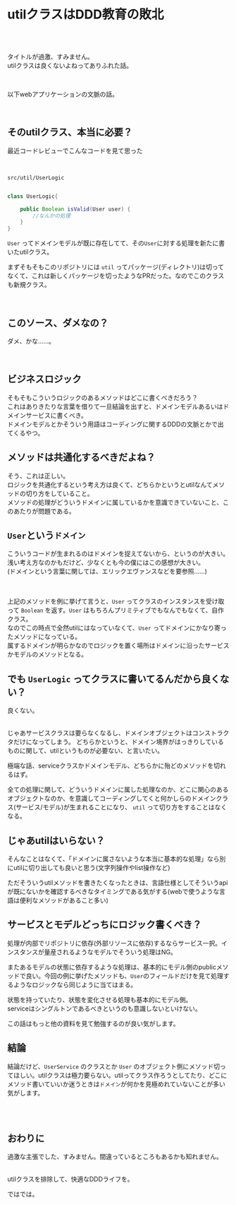 # utilクラスはDDD教育の敗北
<br/>
<br/>

タイトルが過激、すみません。  
utilクラスは良くないよねってありふれた話。  

<br/>

以下webアプリケーションの文脈の話。

<br/>


## そのutilクラス、本当に必要？

最近コードレビューでこんなコードを見て思った

<br/>

`src/util/UserLogic`

```java

class UserLogic{

    public Boolean isValid(User user) {
        //なんかの処理
    }
}
```

`User` ってドメインモデルが既に存在してて、その`User`に対する処理を新たに書いたutilクラス。

まずそもそもこのリポジトリには `util` ってパッケージ(ディレクトリ)は切ってなくて、これは新しくパッケージを切ったようなPRだった。なのでこのクラスも新規クラス。  

<br/>


## このソース、ダメなの？
ダメ、かな......。

<br/>


## ビジネスロジック
そもそもこういうロジックのあるメソッドはどこに書くべきだろう？  
これはありきたりな言葉を借りて一旦結論を出すと、ドメインモデルあるいはドメインサービスに書くべき。  
ドメインモデルとかそういう用語はコーディングに関するDDDの文脈とかで出てくるやつ。  


## メソッドは共通化するべきだよね？
そう、これは正しい。  
ロジックを共通化するという考え方は良くて、どちらかというとutilなんてメソッドの切り方をしていること。  
メソッドの処理がどういうドメインに属しているかを意識できていないこと、このあたりが問題である。  


## `User`という`ドメイン`
こういうコードが生まれるのはドメインを捉えてないから、というのが大きい。  
浅い考え方なのかもだけど、少なくとも今の僕にはこの感想が大きい。  
(ドメインという言葉に関しては、エリックエヴァンスなどを要参照......)  
<br/>
<br/>

上記のメソッドを例に挙げて言うと、`User` ってクラスのインスタンスを受け取って `Boolean` を返す。`User` はもちろんプリミティブでもなんでもなくて、自作クラス。  
なのでこの時点で全然utilにはなっていなくて、`User` ってドメインにかなり寄ったメソッドになっている。  
属するドメインが明らかなのでロジックを置く場所はドメインに沿ったサービスかモデルのメソッドとなる。


## でも `UserLogic` ってクラスに書いてるんだから良くない？

良くない。  

<br/>
じゃあサービスクラスは要らなくなるし、ドメインオブジェクトはコンストラクタだけになってしまう。
どちらかというと、ドメイン境界がはっきりしているものに関して、utilというものが必要ない、と言いたい。
<br/>
  
極端な話、serviceクラスかドメインモデル、どちらかに殆どのメソッドを切れるはず。

全ての処理に関して、どういうドメインに属した処理なのか、どこに関心のあるオブジェクトなのか、を意識してコーディングしてくと何かしらのドメインクラス(サービス/モデル)が生まれることになり、 `util` って切り方をすることはなくなる。



## じゃあutilはいらない？

そんなことはなくて、「ドメインに属さないような本当に基本的な処理」なら別にutilに切り出しても良いと思う(文字列操作やlist操作など)

ただそういうutilメソッドを書きたくなったときは、言語仕様としてそういうapiが既にないかを確認するべきなタイミングである気がする(webで使うような言語は便利なメソッドがあること多い)

 
## サービスとモデルどっちにロジック書くべき？
処理が内部でリポジトリに依存(外部リソースに依存)するならサービス一択。インスタンスが量産されるようなモデルでそういう処理はNG。


またあるモデルの状態に依存するような処理は、基本的にモデル側のpublicメソッドで良い。今回の例に挙げたメソッドも、`User`のフィールドだけを見て処理するようなロジックなら同じように当てはまる。


状態を持っていたり、状態を変化させる処理も基本的にモデル側。  
serviceはシングルトンであるべきというのも意識しないといけない。

この話はもっと他の資料を見て勉強するのが良い気がします。



## 結論

結論だけど、`UserService` のクラスとか `User` のオブジェクト側にメソッド切ってほしい。utilクラスは極力要らない。utilってクラス作ろうとしてたり、どこにメソッド書いていいか迷うときは`ドメイン`が何かを見極めれていないことが多い気がします。

<br/>
<br/>

## おわりに
過激な主張でした、すみません。間違っているところもあるかも知れません。

<br/>
utilクラスを排除して、快適なDDDライフを。   

ではでは。